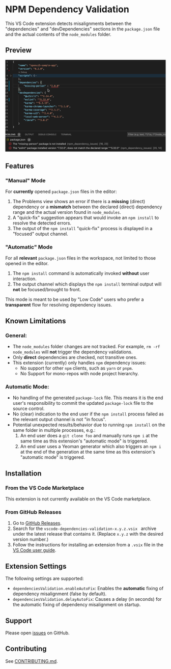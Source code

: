 # NPM Dependency Validation

This VS Code extension detects misalignments between the "dependencies" and "devDependencies"
sections in the `package.json` file and the actual contents of the `node_modules` folder.

## Preview

![](https://raw.githubusercontent.com/SAP/app-studio-toolkit/main/packages/vscode-dependencies-validation/resources/example-manual-mode.png)

## Features

### "Manual" Mode

For **currently** opened `package.json` files in the editor:

1. The Problems view shows an error if there is a **missing** (direct) dependency or a **mismatch** between the declared (direct) dependency range
   and the actual version found in `node_modules`.
2. A "quick-fix" suggestion appears that would invoke an `npm install` to resolve the detected errors.
3. The output of the `npm install` "quick-fix" process is displayed in a "focused" output channel.

### "Automatic" Mode

For all **relevant** `package.json` files in the workspace, not limited to those opened in the editor.

1. The `npm install` command is automatically invoked **without** user interaction. 
2. The output channel which displays the `npm install` terminal output will **not** be focused/brought to front.

This mode is meant to be used by "Low Code" users who prefer a **transparent** flow for resolving dependency issues.

## Known Limitations

### General:

- The `node_modules` folder changes are not tracked. For example, `rm -rf node_modules` will **not** trigger the dependency validations.
- Only **direct** dependencies are checked, not transitive ones.
- This extension (currently) only handles `npm` dependency issues:
  - No support for other `npm` clients, such as `yarn` or `pnpm`.
  - No Support for mono-repos with node project hierarchy.

### Automatic Mode:

- No handling of the generated `package-lock` file.
  This means it is the end user's responsibility to commit the updated `package-lock` file to the source control.
- No (clear) indication to the end user if the `npm install` process failed as the relevant output channel is not "in focus".
- Potential unexpected results/behavior due to running `npm install` on the same folder in multiple processes, e.g.:
  1. An end user does a `git clone foo` and manually runs `npm i` at the same time as this extension's "automatic mode" is triggered.
  2. An end user uses a Yeoman generator which also triggers an `npm i` at the end of the generation at the same time as this extension's "automatic mode" is triggered.

## Installation

### From the VS Code Marketplace

This extension is not currently available on the VS Code marketplace.

### From GitHub Releases

1. Go to [GitHub Releases](https://github.com/sap/app-studio-toolkit/releases).
2. Search for the `vscode-dependencies-validation-x.y.z.vsix ` archive under the latest release that contains it. (Replace `x.y.z` with the desired version number.)
3. Follow the instructions for installing an extension from a `.vsix` file in the [VS Code user guide](https://code.visualstudio.com/docs/editor/extension-gallery#_install-from-a-vsix).

## Extension Settings

The following settings are supported:

- `dependenciesValidation.enableAutoFix`: Enables the **automatic** fixing of dependency misalignment (false by default).
- `dependenciesValidation.delayAutoFix`: Causes a delay (in seconds) for the automatic fixing of dependency misalignment on startup.

## Support

Please open [issues](https://github.com/SAP/app-studio-toolkit/issues) on GitHub.

## Contributing

See [CONTRIBUTING.md](../../CONTRIBUTING.md).
